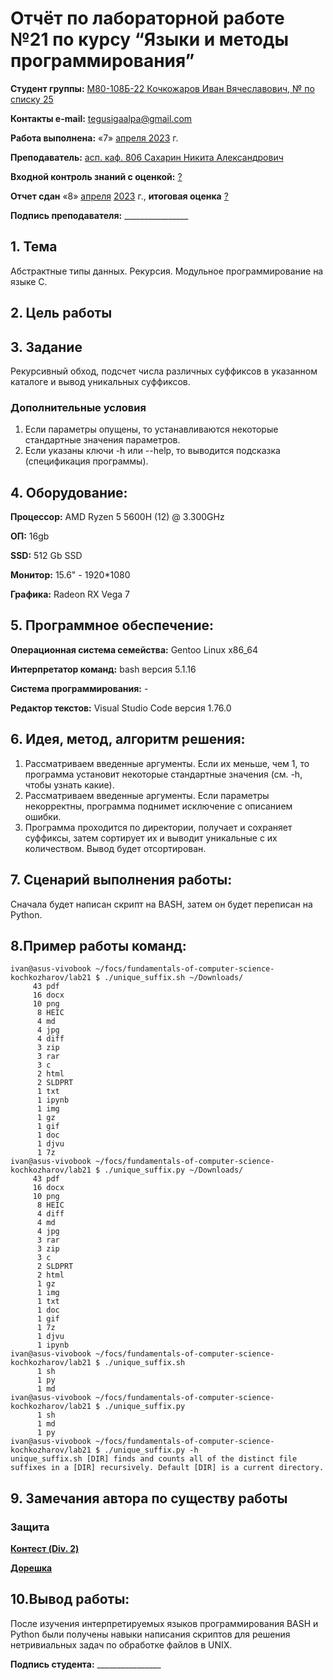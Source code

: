 # Отчёт по лабораторной работе №21 по курсу “Языки и методы программирования”

<b>Студент группы:</b> <ins>М80-108Б-22 Кочкожаров Иван Вячеславович, № по списку 25</ins> 

<b>Контакты e-mail:</b> <ins>tegusigaalpa@gmail.com</ins>

<b>Работа выполнена:</b> «7» <ins> апреля </ins> <ins>2023</ins> г.

<b>Преподаватель:</b> <ins>асп. каф. 806 Сахарин Никита Александрович</ins>

<b>Входной контроль знаний с оценкой:</b> <ins> ? </ins>

<b>Отчет сдан</b> «8» <ins>апреля</ins> <ins>2023</ins> г., <b>итоговая оценка</b> <ins> ? </ins>

<b>Подпись преподавателя:</b> ________________

## 1. Тема
Абстрактные типы данных. Рекурсия. Модульное программирование на языке C.

## 2. Цель работы


## 3. Задание 
Рекурсивный обход, подсчет числа различных суффиксов в указанном каталоге и вывод уникальных суффиксов.
### Дополнительные условия
1. Если параметры опущены, то устанавливаются некоторые стандартные значения параметров. 
2. Если указаны ключи -h или --help, то выводится подсказка (спецификация программы).

## 4. Оборудование:
<b>Процессор:</b> AMD Ryzen 5 5600H (12) @ 3.300GHz 

<b>ОП:</b> 16gb

<b>SSD:</b> 512 Gb SSD

<b>Монитор:</b> 15.6" - 1920*1080

<b>Графика:</b> Radeon RX Vega 7

## 5. Программное обеспечение:
<b>Операционная система семейства:</b> Gentoo Linux x86_64

<b>Интерпретатор команд:</b> bash версия 5.1.16

<b>Система программирования:</b> -

<b>Редактор текстов:</b> Visual Studio Code версия 1.76.0

## 6. Идея, метод, алгоритм решения:

1. Рассматриваем введенные аргументы. Если их меньше, чем 1, то программа установит некоторые стандартные значения (см. -h, чтобы узнать какие).
2. Рассматриваем введенные аргументы. Если параметры некорректны, программа поднимет исключение с описанием ошибки.
3. Программа проходится по директории, получает и сохраняет суффиксы, затем сортирует их и выводит уникальные с их количеством. Вывод будет отсортирован.


## 7. Сценарий выполнения работы:

Сначала будет написан скрипт на BASH, затем он будет переписан на Python.

## 8.Пример работы команд:

```
ivan@asus-vivobook ~/focs/fundamentals-of-computer-science-kochkozharov/lab21 $ ./unique_suffix.sh ~/Downloads/
     43 pdf
     16 docx
     10 png
      8 HEIC
      4 md
      4 jpg
      4 diff
      3 zip
      3 rar
      3 c
      2 html
      2 SLDPRT
      1 txt
      1 ipynb
      1 img
      1 gz
      1 gif
      1 doc
      1 djvu
      1 7z
ivan@asus-vivobook ~/focs/fundamentals-of-computer-science-kochkozharov/lab21 $ ./unique_suffix.py ~/Downloads/
     43 pdf
     16 docx
     10 png
      8 HEIC
      4 diff
      4 md
      4 jpg
      3 rar
      3 zip
      3 c
      2 SLDPRT
      2 html
      1 gz
      1 img
      1 txt
      1 doc
      1 gif
      1 7z
      1 djvu
      1 ipynb
ivan@asus-vivobook ~/focs/fundamentals-of-computer-science-kochkozharov/lab21 $ ./unique_suffix.sh
      1 sh
      1 py
      1 md
ivan@asus-vivobook ~/focs/fundamentals-of-computer-science-kochkozharov/lab21 $ ./unique_suffix.py
      1 sh
      1 md
      1 py
ivan@asus-vivobook ~/focs/fundamentals-of-computer-science-kochkozharov/lab21 $ ./unique_suffix.py -h
unique_suffix.sh [DIR] finds and counts all of the distinct file suffixes in a [DIR] recursively. Default [DIR] is a current directory.
```

## 9. Замечания автора по существу работы 

### Защита

<b>[Контест (Div. 2)](https://codeforces.com/contest/1806/submission/197929363)</b>

<b>[Дорешка](https://codeforces.com/contest/1806/submission/197976614)</b>

## 10.Вывод работы:

После изучения интерпретируемых языков программирования BASH и Python были получены навыки написания скриптов для решения нетривиальных задач по обработке файлов в UNIX.

<b>Подпись студента:</b> ________________